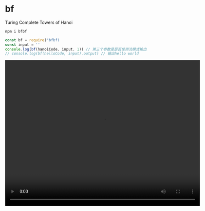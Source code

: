 # bf

Turing Complete Towers of Hanoi

```javascript
npm i bfbf
```

```javascript
const bf = require('bfbf)
const input = ''
console.log(bf(hanoiCode, input, 1)) // 第三个参数是是否使用流模式输出
// console.log(bf(helloCode, input).output) // 输出hello world
```

<video width="640" height="480" controls>
  <source src="https://github.com/kongnet/bf/raw/main/hanoi.mp4" type="video/mp4">
  Your browser does not support the video tag.
</video>
